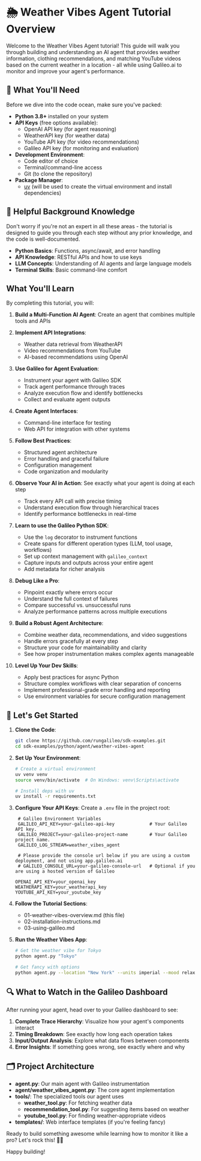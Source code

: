 # 🌦️ Weather Vibes Agent Tutorial Overview

Welcome to the Weather Vibes Agent tutorial! This guide will walk you through building and understanding an AI agent that provides weather information, clothing recommendations, and matching YouTube videos based on the current weather in a location - all while using Galileo.ai to monitor and improve your agent's performance.

## 🎒 What You'll Need

Before we dive into the code ocean, make sure you've packed:

- **Python 3.8+** installed on your system
- **API Keys** (free options available):
  - OpenAI API key (for agent reasoning)
  - WeatherAPI key (for weather data)
  - YouTube API key (for video recommendations)
  - Galileo API key (for monitoring and evaluation)
- **Development Environment**:
  - Code editor of choice
  - Terminal/command-line access
  - Git (to clone the repository)
- **Package Manager**:
  - [uv](https://docs.astral.sh/uv/getting-started/installation/) (will be used to create the virtual environment and install dependencies)

## 🧠 Helpful Background Knowledge
Don't worry if you're not an expert in all these areas - the tutorial is designed to guide you through each step without any prior knowledge, and the code is well-documented.

- **Python Basics**: Functions, async/await, and error handling
- **API Knowledge**: RESTful APIs and how to use keys
- **LLM Concepts**: Understanding of AI agents and large language models
- **Terminal Skills**: Basic command-line comfort

## What You'll Learn
By completing this tutorial, you will:

1. **Build a Multi-Function AI Agent**: Create an agent that combines multiple tools and APIs
2. **Implement API Integrations**:
   - Weather data retrieval from WeatherAPI
   - Video recommendations from YouTube
   - AI-based recommendations using OpenAI
3. **Use Galileo for Agent Evaluation**:
   - Instrument your agent with Galileo SDK
   - Track agent performance through traces
   - Analyze execution flow and identify bottlenecks
   - Collect and evaluate agent outputs
4. **Create Agent Interfaces**:
   - Command-line interface for testing
   - Web API for integration with other systems
5. **Follow Best Practices**:
   - Structured agent architecture
   - Error handling and graceful failure
   - Configuration management
   - Code organization and modularity

1. **Observe Your AI in Action**: See exactly what your agent is doing at each step
   - Track every API call with precise timing
   - Understand execution flow through hierarchical traces
   - Identify performance bottlenecks in real-time

2. **Learn to use the Galileo Python SDK**:
   - Use the `log` decorator to instrument functions
   - Create spans for different operation types (LLM, tool usage, workflows)
   - Set up context management with `galileo_context`
   - Capture inputs and outputs across your entire agent
   - Add metadata for richer analysis

3. **Debug Like a Pro**:
   - Pinpoint exactly where errors occur
   - Understand the full context of failures
   - Compare successful vs. unsuccessful runs
   - Analyze performance patterns across multiple executions

4. **Build a Robust Agent Architecture**:
   - Combine weather data, recommendations, and video suggestions
   - Handle errors gracefully at every step
   - Structure your code for maintainability and clarity
   - See how proper instrumentation makes complex agents manageable

5. **Level Up Your Dev Skills**:
   - Apply best practices for async Python
   - Structure complex workflows with clear separation of concerns
   - Implement professional-grade error handling and reporting
   - Use environment variables for secure configuration management

## 🎉 Let's Get Started

1. **Clone the Code**:
   ```bash
   git clone https://github.com/rungalileo/sdk-examples.git
   cd sdk-examples/python/agent/weather-vibes-agent
   ```

2. **Set Up Your Environment**:
   ```bash
   # Create a virtual environment
   uv venv venv
   source venv/bin/activate  # On Windows: venv\Scripts\activate
   
   # Install deps with uv
   uv install -r requirements.txt
   ```

3. **Configure Your API Keys**:
   Create a `.env` file in the project root:

   ```
    # Galileo Environment Variables
    GALILEO_API_KEY=your-galileo-api-key             # Your Galileo API key.
    GALILEO_PROJECT=your-galileo-project-name        # Your Galileo project name.
    GALILEO_LOG_STREAM=weather_vibes_agent
    
    # Please provide the console url below if you are using a custom deployment, and not using app.galileo.ai
    # GALILEO_CONSOLE_URL=your-galileo-console-url   # Optional if you are using a hosted version of Galileo
    
   OPENAI_API_KEY=your_openai_key
   WEATHERAPI_KEY=your_weatherapi_key
   YOUTUBE_API_KEY=your_youtube_key
   ```

4. **Follow the Tutorial Sections**:
   - 01-weather-vibes-overview.md (this file)
   - 02-installation-instructions.md
   - 03-using-galileo.md

6. **Run the Weather Vibes App**:
   ```bash
   # Get the weather vibe for Tokyo
   python agent.py "Tokyo"
   
   # Get fancy with options
   python agent.py --location "New York" --units imperial --mood relaxing --verbose
   ```

## 🔍 What to Watch in the Galileo Dashboard

After running your agent, head over to your Galileo dashboard to see:

1. **Complete Trace Hierarchy**: Visualize how your agent's components interact
2. **Timing Breakdown**: See exactly how long each operation takes
3. **Input/Output Analysis**: Explore what data flows between components
4. **Error Insights**: If something goes wrong, see exactly where and why

## 🗂️ Project Architecture

- **agent.py**: Our main agent with Galileo instrumentation
- **agent/weather_vibes_agent.py**: The core agent implementation
- **tools/**: The specialized tools our agent uses
  - **weather_tool.py**: For fetching weather data
  - **recommendation_tool.py**: For suggesting items based on weather
  - **youtube_tool.py**: For finding weather-appropriate videos
- **templates/**: Web interface templates (if you're feeling fancy)

Ready to build something awesome while learning how to monitor it like a pro? Let's rock this! 🌈✨

Happy building!
